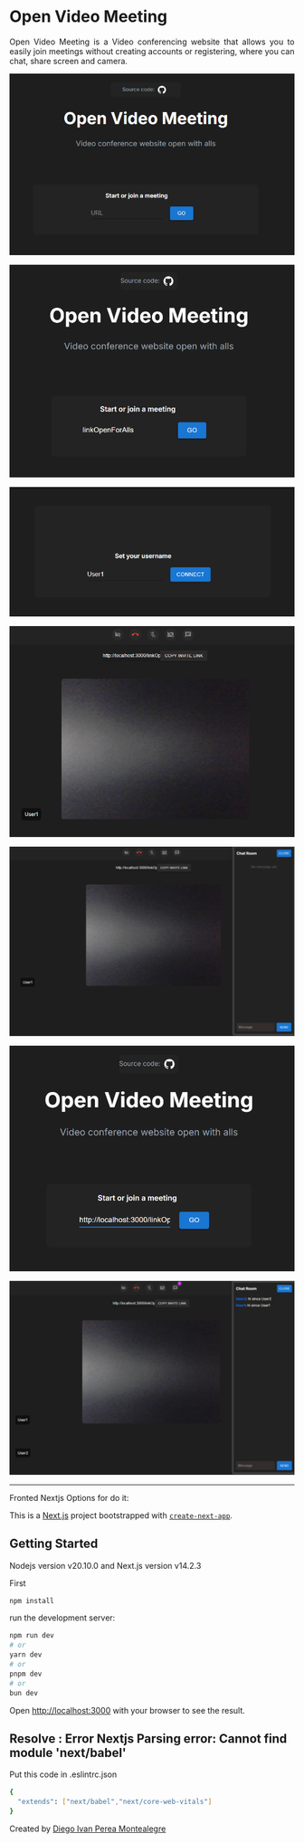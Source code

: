 # Open Video Meeting

<p align="justify">
Open Video Meeting is a Video conferencing website that allows you to easily join meetings without creating accounts or registering, where you can chat, share screen and camera.
</p>


<p align="center">
  <img src="README-images/home.PNG" alt="Step1">
</p>
<p align="center">
  <img src="README-images/createRoom.PNG" alt="Step2">
</p>
<p align="center">
  <img src="README-images/nameuser1.PNG" alt="Step3">
</p>
<p align="center">
  <img src="README-images/camerUser1.PNG" alt="Step4">
</p>
<p align="center">
  <img src="README-images/ZoneChat.PNG" alt="Step5">
</p>
<p align="center">
  <img src="README-images/enterusers.PNG" alt="Step6">
</p>
<p align="center">
  <img src="README-images/romConected.PNG" alt="Step7">
</p>





-----

Fronted Nextjs Options for do it:

This is a [Next.js](https://nextjs.org/) project bootstrapped with [`create-next-app`](https://github.com/vercel/next.js/tree/canary/packages/create-next-app).

## Getting Started
Nodejs version v20.10.0 and Next.js version v14.2.3 

First
```bash
npm install
```
run the development server:

```bash
npm run dev
# or
yarn dev
# or
pnpm dev
# or
bun dev
```

Open [http://localhost:3000](http://localhost:3000) with your browser to see the result.

## Resolve : Error Nextjs Parsing error: Cannot find module 'next/babel'

Put this code in .eslintrc.json 
```bash
{
  "extends": ["next/babel","next/core-web-vitals"]
}
```


Created by [Diego Ivan Perea Montealegre](https://github.com/diegoperea20)